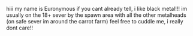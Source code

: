 hiii my name is Euronymous
if you cant already tell, i like black metal!!!
im usually on the 18+ sever by the spawn area with all the other metalheads (on safe sever im around the carrot farm)
feel free to cuddle me, i really dont care!!

<!---
Eur0nym0us/Eur0nym0us is a ✨ special ✨ repository because its `README.md` (this file) appears on your GitHub profile.
You can click the Preview link to take a look at your changes.
--->
